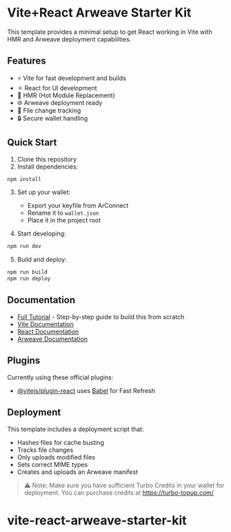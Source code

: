 # Vite+React Arweave Starter Kit

This template provides a minimal setup to get React working in Vite with HMR and Arweave deployment capabilities.

## Features

- ⚡️ Vite for fast development and builds
- ⚛️ React for UI development
- 🔄 HMR (Hot Module Replacement)
- 🌐 Arweave deployment ready
- 📝 File change tracking
- 🔒 Secure wallet handling

## Quick Start

1. Clone this repository
2. Install dependencies:
```bash
npm install
```

3. Set up your wallet:
   - Export your keyfile from ArConnect
   - Rename it to `wallet.json`
   - Place it in the project root

4. Start developing:
```bash
npm run dev
```

5. Build and deploy:
```bash
npm run build
npm run deploy
```

## Documentation

- [Full Tutorial](TUTORIAL.md) - Step-by-step guide to build this from scratch
- [Vite Documentation](https://vitejs.dev/)
- [React Documentation](https://react.dev/)
- [Arweave Documentation](https://docs.arweave.org/)

## Plugins

Currently using these official plugins:
- [@vitejs/plugin-react](https://github.com/vitejs/vite-plugin-react/blob/main/packages/plugin-react/README.md) uses [Babel](https://babeljs.io/) for Fast Refresh

## Deployment

This template includes a deployment script that:
- Hashes files for cache busting
- Tracks file changes
- Only uploads modified files
- Sets correct MIME types
- Creates and uploads an Arweave manifest

> ⚠️ Note: Make sure you have sufficient Turbo Credits in your wallet for deployment. You can purchase credits at https://turbo-topup.com/
# vite-react-arweave-starter-kit
